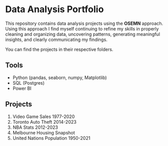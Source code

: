 # Data Analysis Portfolio
This repository contains data analysis projects using the **OSEMN** approach. Using this approach I find myself continuing to refine my skills in properly cleaning and organizing data, uncovering patterns, generating meaningful insights, and clearly communicating my findings. 

You can find the projects in their respective folders.

## Tools
- Python (pandas, seaborn, numpy, Matplotlib)
- SQL (Postgres)
- Power BI

## Projects
1. Video Game Sales 1977-2020
2. Toronto Auto Theft 2014-2023
3. NBA Stats 2012-2023
4. Melbourne Housing Snapshot
5. United Nations Population 1950-2021

